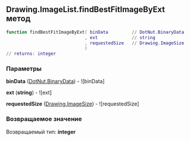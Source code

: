 ## Drawing.ImageList.findBestFitImageByExt метод


```lua
function findBestFitImageByExt( binData         // DotNut.BinaryData
                              , ext             // string
                              , requestedSize   // Drawing.ImageSize
                              )
// returns: integer
```


### Параметры

**binData** ([DotNut.BinaryData](../../DotNut/BinaryData.md)) - ![binData]

**ext** (**string**) - ![ext]

**requestedSize** ([Drawing.ImageSize](../../Drawing/ImageSize.md)) - ![requestedSize]

### Возвращаемое значение

Возвращаемый тип: **integer**

